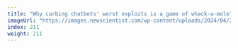 ```yaml
---
title: "Why curbing chatbots' worst exploits is a game of whack-a-mole"
imageUrl: "https://images.newscientist.com/wp-content/uploads/2024/04/22142618/SEI_200452889.jpg?width=788"
index: 211
weight: 211
---
```

